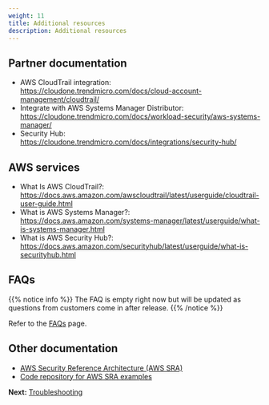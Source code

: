 ```yaml
---
weight: 11
title: Additional resources
description: Additional resources
---
```


## Partner documentation

* AWS CloudTrail integration: <https://cloudone.trendmicro.com/docs/cloud-account-management/cloudtrail/>
* Integrate with AWS Systems Manager Distributor: <https://cloudone.trendmicro.com/docs/workload-security/aws-systems-manager/>
* Security Hub: <https://cloudone.trendmicro.com/docs/integrations/security-hub/>

## AWS services

* What Is AWS CloudTrail?: <https://docs.aws.amazon.com/awscloudtrail/latest/userguide/cloudtrail-user-guide.html>
* What is AWS Systems Manager?: <https://docs.aws.amazon.com/systems-manager/latest/userguide/what-is-systems-manager.html>
* What is AWS Security Hub?: <https://docs.aws.amazon.com/securityhub/latest/userguide/what-is-securityhub.html>

## FAQs

{{% notice info %}}
The FAQ is empty right now but will be updated as questions from customers come in after release.
{{% /notice %}}

Refer to the [FAQs](/faqs/index.html) page.

## Other documentation

* [AWS Security Reference Architecture (AWS SRA)](https://docs.aws.amazon.com/prescriptive-guidance/latest/security-reference-architecture/welcome.html)
* [Code repository for AWS SRA examples](https://docs.aws.amazon.com/prescriptive-guidance/latest/security-reference-architecture/code-repo.html)

**Next:** [Troubleshooting](/troubleshooting/index.html)
